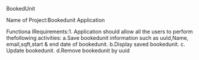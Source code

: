 BookedUnit

Name of Project:Bookedunit Application

Functiona lRequirements:1. Application should allow all the users to perform thefollowing activities:
a.Save bookedunit information such as uuId,Name, email,sqft,start & end date of bookedunit.
b.Display saved bookedunit.
c. Update bookedunit.
d.Remove bookedunit by uuid



